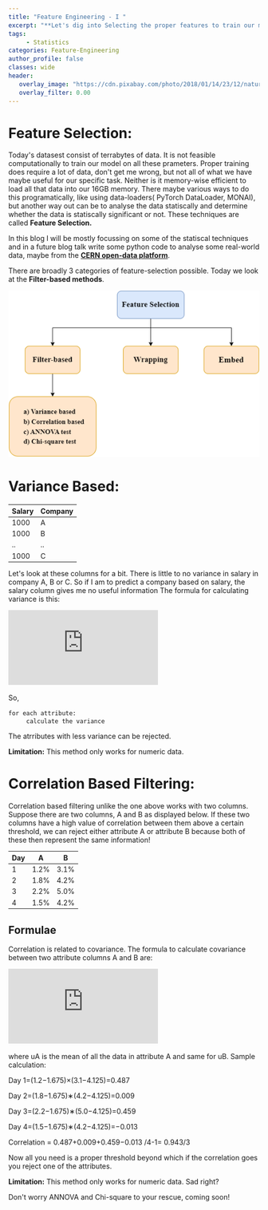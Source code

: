 ```yaml
---
title: "Feature Engineering - I "
excerpt: "**Let's dig into Selecting the proper features to train our models with Statistics - i) Variance-based methods, ii) Correlation-based, iii) ANNOVA test, iv) Chi-square test.**"
tags:
     - Statistics
categories: Feature-Engineering
author_profile: false
classes: wide
header: 
   overlay_image: "https://cdn.pixabay.com/photo/2018/01/14/23/12/nature-3082832_960_720.jpg"
   overlay_filter: 0.00
---
```


# Feature Selection:
Today's datasest consist of terrabytes of data. It is not feasible computationally to train our model on all these prameters. Proper training does require a lot of data, don't get me wrong, but not all of what we have maybe useful for our specific task. Neither is it memory-wise efficient to load all that data into our 16GB memory. There maybe various ways to do this programatically, like using data-loaders( PyTorch DataLoader, MONAI), but another way out can be to analyse the data statiscally and determine whether the data is statiscally significant or not. These techniques are called **Feature Selection.**

In this blog I will be mostly focussing on some of the statiscal techniques and in a future blog talk write some python code to analyse some real-world data, maybe from the [**CERN open-data platform**](https://opendata.cern.ch/search?page=1&size=20&q=).

There are broadly 3 categories of feature-selection possible. Today we look at the **Filter-based methods**.

<img src="https://github.com/SOUMEE2000/soumee2000.github.io/blob/master/assets/images/Feature%20Engineering-filter%20based-Page-2.drawio.png">

# Variance Based:

Salary | Company |
--     | --      |
1000   | A       |
1000   | B       |
..     | ..
1000   | C       |

Let's look at these columns for a bit. There is little to no variance in salary in company A, B or C. So if I am to predict a company based on salary, the salary column gives me no useful information The formula for calculating variance is this:

![equation](https://latex.codecogs.com/gif.latex?%5Cdpi%7B120%7D%20%5Cfrac%7B%5Csum_%7Bi%3D1%7D%5E%7BN%7D%5Cleft%20%28%20x_%7Bi%7D%5E%7Ba%7D%20-%20%5Cmu%5E%7Ba%7D%20%5Cright%20%29%5E%7B2%7D%7D%7Bn-1%7D)

So,
```
for each attribute:
     calculate the variance
```     
The atrributes with less variance can be rejected.

**Limitation:** This method only works for numeric data.

# Correlation Based Filtering:
Correlation based filtering unlike the one above works with two columns. Suppose there are two columns, A and B as displayed below. If these two columns have a high value of correlation between them above a certain threshold, we can reject either attribute A or attribute B because both of these then represent the same information!

Day | A  | B
--  | --  | --
1   | 1.2% |3.1%
2   | 1.8% |4.2% 
3   |2.2%  |5.0% 
4   |1.5%  |4.2% 

## Formulae
Correlation is related to covariance. The formula to calculate covariance between two attribute columns A and B are:

![equation](https://latex.codecogs.com/gif.latex?%5Cdpi%7B120%7D%20correlation%20%3D%20%5Csum_%7Bi%3D1%7D%5E%7BN%7D%5Cfrac%7B%5Cleft%20%28%20x_%7Bi%7D%5E%7Ba%7D%20-%20%5Cmu%5E%7Ba%7D%20%5Cright%20%29%5Cast%20%5Cleft%20%28%20x_%7Bi%7D%5E%7Bb%7D%20-%20%5Cmu%5E%7Bb%7D%20%5Cright%20%29%7D%7Bn-1%7D)

where uA is the mean of all the data in attribute A and same for uB. Sample calculation:

Day 1=(1.2−1.675)×(3.1−4.125)=0.487

Day 2=(1.8−1.675)∗(4.2−4.125)=0.009

Day 3=(2.2−1.675)∗(5.0−4.125)=0.459

Day 4=(1.5−1.675)∗(4.2−4.125)=−0.013

Correlation = 0.487+0.009+0.459−0.013 /4-1= 0.943/3

Now all you need is a proper threshold beyond which if the correlation goes you reject one of the attributes.

**Limitation:** This method only works for numeric data. Sad right?

Don't worry ANNOVA and Chi-square to your rescue, coming soon!

